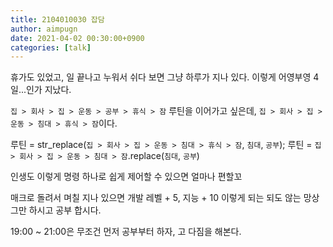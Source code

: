 ```yaml
---
title: 2104010030 잡담
author: aimpugn
date: 2021-04-02 00:30:00+0900
categories: [talk]
---
```


휴가도 있었고, 일 끝나고 누워서 쉬다 보면 그냥 하루가 지나 있다.
이렇게 어영부영 4일...인가 지났다.

`집 > 회사 > 집 > 운동 > 공부 > 휴식 > 잠` 루틴을 이어가고 싶은데,
`집 > 회사 > 집 > 운동 > 침대 > 휴식 > 잠`이다.

루틴 = str_replace(`집 > 회사 > 집 > 운동 > 침대 > 휴식 > 잠`, `침대`, `공부`);
루틴 = `집 > 회사 > 집 > 운동 > 침대 > 잠`.replace(`침대`, `공부`)

인생도 이렇게 명령 하나로 쉽게 제어할 수 있으면 얼마나 편할꼬

매크로 돌려서 며칠 지나 있으면 개발 레벨 + 5, 지능 + 10 이렇게 되는 되도 않는 망상 그만 하시고 공부 합시다.

19:00 ~ 21:00은 무조건 먼저 공부부터 하자, 고 다짐을 해본다.
